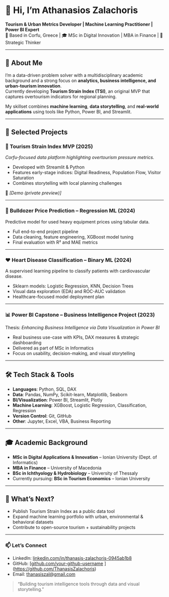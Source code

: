 # 👋 Hi, I’m Athanasios Zalachoris  
**Tourism & Urban Metrics Developer | Machine Learning Practitioner | Power BI Expert**  
📍 Based in Corfu, Greece | 🎓 MSc in Digital Innovation | MBA in Finance | 🎯 Strategic Thinker  

---

## 🧠 About Me  

I’m a data-driven problem solver with a multidisciplinary academic background and a strong focus on **analytics, business intelligence, and urban-tourism innovation**.  
Currently developing **Tourism Strain Index (TSI)**, an original MVP that captures overtourism indicators for regional planning.

My skillset combines **machine learning**, **data storytelling**, and **real-world applications** using tools like Python, Power BI, and Streamlit.

---

## 💼 Selected Projects  

### 🧭 Tourism Strain Index MVP (2025)  
*Corfu-focused data platform highlighting overtourism pressure metrics.*  
- Developed with Streamlit & Python  
- Features early-stage indices: Digital Readiness, Population Flow, Visitor Saturation  
- Combines storytelling with local planning challenges  

🔗 _[Demo (private preview)]_  

---

### 🔧 Bulldozer Price Prediction – Regression ML (2024)  
Predictive model for used heavy equipment prices using tabular data.  
- Full end-to-end project pipeline  
- Data cleaning, feature engineering, XGBoost model tuning  
- Final evaluation with R² and MAE metrics  



---

### ❤️ Heart Disease Classification – Binary ML (2024)  
A supervised learning pipeline to classify patients with cardiovascular disease.  
- Sklearn models: Logistic Regression, KNN, Decision Trees  
- Visual data exploration (EDA) and ROC-AUC validation  
- Healthcare-focused model deployment plan  



---

### 📊 Power BI Capstone – Business Intelligence Project (2023)  
Thesis: *Enhancing Business Intelligence via Data Visualization in Power BI*  
- Real business use-case with KPIs, DAX measures & strategic dashboarding  
- Delivered as part of MSc in Informatics  
- Focus on usability, decision-making, and visual storytelling  



---

## 🛠️ Tech Stack & Tools  

- **Languages**: Python, SQL, DAX  
- **Data**: Pandas, NumPy, Scikit-learn, Matplotlib, Seaborn  
- **BI/Visualization**: Power BI, Streamlit, Plotly  
- **Machine Learning**: XGBoost, Logistic Regression, Classification, Regression  
- **Version Control**: Git, GitHub  
- **Other**: Jupyter, Excel, VBA, Business Reporting  

---

## 🎓 Academic Background  

- **MSc in Digital Applications & Innovation** – Ionian University (Dept. of Informatics)  
- **MBA in Finance** – University of Macedonia  
- **BSc in Ichthyology & Hydrobiology** – University of Thessaly  
- Currently pursuing: **BSc in Tourism Economics** – Ionian University  

---

## 🚀 What’s Next?  
- Publish Tourism Strain Index as a public data tool  
- Expand machine learning portfolio with urban, environmental & behavioral datasets  
- Contribute to open-source tourism + sustainability projects  

---

### 📫 Let’s Connect  
- LinkedIn: [linkedin.com/in/thanasis-zalachoris-0945ab1b8](https://www.linkedin.com/in/thanasis-zalachoris-0945ab1b8/)
- GitHub: [[github.com/your-github-username](#)  ](https://github.com/ThanasisZalachoris)
- Email: thanasiszal@gmail.com

> “Building tourism intelligence tools through data and visual storytelling.”
